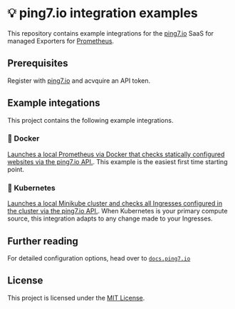 # 💡 ping7.io integration examples

This repository contains example integrations for the [ping7.io](https://ping7.io)
SaaS for managed Exporters for [Prometheus](https://prometheus.io/).

## Prerequisites

Register with [ping7.io](https://ping7.io/signup) and acvquire an API token.

## Example integations

This project contains the following example integrations.

### 🐳 Docker

[Launches a local Prometheus via Docker that checks statically configured
websites via the ping7.io API.](docker/). This example is the easiest first
time starting point.

### 🎡 Kubernetes

[Launches a local Minikube cluster and checks all Ingresses configured in
the cluster via the ping7.io API.](kubernetes/). When Kubernetes is your
primary compute source, this integration adapts to any change made to your
Ingresses.

## Further reading

For detailed configuration options, head over to
[`docs.ping7.io`](https://docs.ping7.io)

## License

This project is licensed under the [MIT License](LICENSE).
